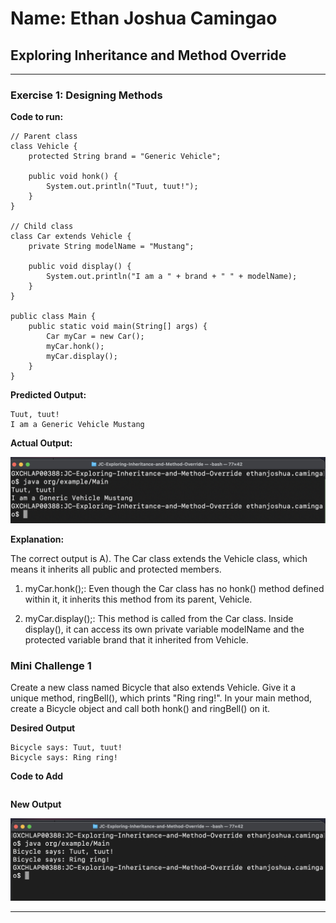 # Name: Ethan Joshua Camingao
## Exploring Inheritance and Method Override

---

### Exercise 1: Designing Methods

**Code to run:**
```
// Parent class
class Vehicle {
    protected String brand = "Generic Vehicle";

    public void honk() {
        System.out.println("Tuut, tuut!");
    }
}

// Child class
class Car extends Vehicle {
    private String modelName = "Mustang";

    public void display() {
        System.out.println("I am a " + brand + " " + modelName);
    }
}

public class Main {
    public static void main(String[] args) {
        Car myCar = new Car();
        myCar.honk();
        myCar.display();
    }
}
```
**Predicted Output:**
```
Tuut, tuut!
I am a Generic Vehicle Mustang
```

**Actual Output:**

<img src="https://github.com/ethan-josh/JC-Exploring-Inheritance-and-Method-Override/blob/main/images/Ex1.png"/>

**Explanation:**

The correct output is A). The Car class extends the Vehicle class, which means it inherits all public and protected members.

1. myCar.honk();: Even though the Car class has no honk() method defined within it, it inherits this method from its parent, Vehicle.

2. myCar.display();: This method is called from the Car class. Inside display(), it can access its own private variable modelName and the protected variable brand that it inherited from Vehicle.

### Mini Challenge 1

Create a new class named Bicycle that also extends Vehicle. Give it a unique method, ringBell(), which prints "Ring ring!". In your main method, create a Bicycle object and call both honk() and ringBell() on it.


**Desired Output**
```
Bicycle says: Tuut, tuut!
Bicycle says: Ring ring!
```

**Code to Add**
```

```

**New Output**

<img src="https://github.com/ethan-josh/JC-Exploring-Inheritance-and-Method-Override/blob/main/images/Ex1-Challenge.png"/>

---